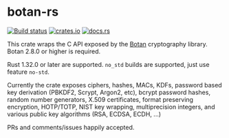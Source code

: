 # botan-rs

[![Build status](https://travis-ci.org/randombit/botan-rs.svg?branch=master)](https://travis-ci.org/randombit/botan-rs)
[![crates.io](https://img.shields.io/crates/v/botan.svg)](https://crates.io/crates/botan)
[![docs.rs](https://docs.rs/botan/badge.svg)](https://docs.rs/botan)

This crate wraps the C API exposed by the [Botan](https://botan.randombit.net/)
cryptography library. Botan 2.8.0 or higher is required.

Rust 1.32.0 or later are supported.  `no_std` builds are supported,
just use feature `no-std`.

Currently the crate exposes ciphers, hashes, MACs, KDFs, password based
key derivation (PBKDF2, Scrypt, Argon2, etc), bcrypt password hashes,
random number generators, X.509 certificates, format preserving encryption,
HOTP/TOTP, NIST key wrapping, multiprecision integers, and various
public key algorithms (RSA, ECDSA, ECDH, ...)

PRs and comments/issues happily accepted.
